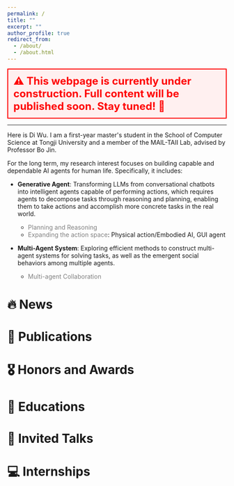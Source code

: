 ```yaml
---
permalink: /
title: ""
excerpt: ""
author_profile: true
redirect_from: 
  - /about/
  - /about.html
---
```


<span class='anchor' id='about-me'></span>

<div style="font-size: 24px; font-weight: bold; color: red; border: 2px solid red; padding: 12px; background-color: #fff0f0;">
⚠️ This webpage is currently under construction. Full content will be published soon. Stay tuned! 🚀
</div>

---
Here is Di Wu. I am a first-year master's student in the School of Computer Science at Tongji University and a member of the MAIL-TAII Lab, advised by Professor Bo Jin.

For the long term, my research interest focuses on building capable and dependable AI agents for human life. Specifically, it includes:

- **Generative Agent**: Transforming LLMs from conversational chatbots into intelligent agents capable of performing actions, which requires agents to decompose tasks through reasoning and planning, enabling them to take actions and accomplish more concrete tasks in the real world.
  - <span style="color:gray;">Planning and Reasoning</span>
  - <span style="color:gray;">Expanding the action space</span>: Physical action/Embodied AI, GUI agent

- **Multi-Agent System**: Exploring efficient methods to construct multi-agent systems for solving tasks, as well as the emergent social behaviors among multiple agents.
  - <span style="color:gray;">Multi-agent Collaboration</span>



# 🔥 News

# 📝 Publications 


# 🎖 Honors and Awards

# 📖 Educations

# 💬 Invited Talks

# 💻 Internships
